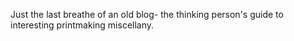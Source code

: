 Just the last breathe of an old blog- the thinking person's guide to interesting printmaking miscellany.
